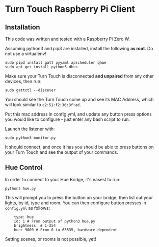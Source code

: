 # Turn Touch Raspberry Pi Client

## Installation

This code was written and tested with a Raspberry Pi Zero W.

Assuming python3 and pip3 are installed, install the following **as root**. Do not use a virtualenv!

```
sudo pip3 install gatt pyyaml apscheduler qhue
sudo apt-get install python3-dbus
```

Make sure your Turn Touch is disconnected **and unpaired** from any other devices, then run:

```sudo gattctl --discover```

You should see the Turn Touch come up and see its MAC Address, which will look similar to `c2:51:f2:36:3f:ad`.

Put this mac address in config.yml, and update any button press options you would like to configure - just enter any bash script to run.

Launch the listener with:

```sudo python3 monitor.py```

It should connect, and once it has you should be able to press buttons on your Turn Touch and see the output of your commands.


## Hue Control

In order to connect to your Hue Bridge, it's easest to run:

```python3 hue.py```

This will prompt you to press the button on your bridge, then list out your lights, by id, type and room.
You can then configure button presses in `config.yml` as follows:

```north_double:
    type: hue
    id: 1 # From output of python3 hue.py
    brightness: # 1-254
    hue: 9000 # From 0 to 65535, hardware dependent
```

Setting scenes, or rooms is not possible, yet!
